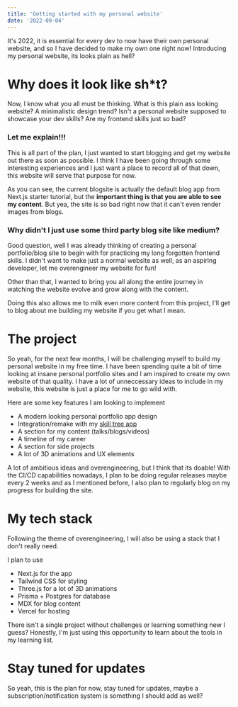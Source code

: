 ```yaml
---
title: 'Getting started with my personal website'
date: '2022-09-04'
---
```


It's 2022, it is essential for every dev to now have their own personal website, and so I have decided to make my own one right now! Introducing my personal website, its looks plain as hell?

# Why does it look like sh*t?
Now, I know what you all must be thinking. What is this plain ass looking website? A minimalistic design trend? Isn't a personal website supposed to showcase your dev skills? Are my frontend skills just so bad?

### Let me explain!!!
This is all part of the plan, I just wanted to start blogging and get my website out there as soon as possible. I think I have been going through some interesting experiences and I just want a place to record all of that down, this website will serve that purpose for now.

As you can see, the current blogsite is actually the default blog app from Next.js starter tutorial, but the **important thing is that you are able to see my content**. But yea, the site is so bad right now that it can't even render images from blogs.

### Why didn't I just use some third party blog site like medium?
Good question, well I was already thinking of creating a personal portfolio/blog site to begin with for practicing my long forgotten frontend skills. I didn't want to make just a normal website as well, as an aspiring developer, let me overengineer my website for fun! 

Other than that, I wanted to bring you all along the entire journey in watching the website evolve and grow along with the content. 

Doing this also allows me to milk even more content from this project, I'll get to blog about me building my website if you get what I mean.

# The project
So yeah, for the next few months, I will be challenging myself to build my personal website in my free time. I have been spending quite a bit of time looking at insane personal portfolio sites and I am inspired to create my own website of that quality. I have a lot of unneccessary ideas to include in my website, this website is just a place for me to go wild with.

Here are some key features I am looking to implement
- A modern looking personal portfolio app design
- Integration/remake with my [skill tree app](https://skill-tree-backend.firebaseapp.com/)
- A section for my content (talks/blogs/videos)
- A timeline of my career
- A section for side projects
- A lot of 3D animations and UX elements

A lot of ambitious ideas and overengineering, but I think that its doable! With the CI/CD capabilities nowadays, I plan to be doing regular releases maybe every 2 weeks and as I mentioned before, I also plan to regularly blog on my progress for building the site.

# My tech stack
Following the theme of overengineering, I will also be using a stack that I don't really need. 

I plan to use
- Next.js for the app
- Tailwind CSS for styling
- Three.js for a lot of 3D animations
- Prisma + Postgres for database
- MDX for blog content
- Vercel for hosting

There isn't a single project without challenges or learning something new I guess? Honestly, I'm just using this opportunity to learn about the tools in my learning list.

# Stay tuned for updates
So yeah, this is the plan for now, stay tuned for updates, maybe a subscription/notification system is something I should add as well?